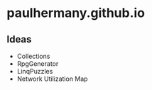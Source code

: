 # paulhermany.github.io

## Ideas
- Collections
- RpgGenerator
- LinqPuzzles
- Network Utilization Map
